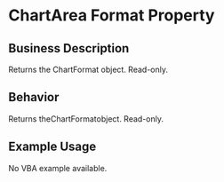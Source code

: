# ChartArea Format Property

## Business Description
Returns the ChartFormat object. Read-only.

## Behavior
Returns theChartFormatobject. Read-only.

## Example Usage
No VBA example available.